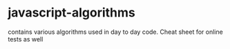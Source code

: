 # javascript-algorithms
contains various algorithms used in day to day code. Cheat sheet for online tests as well
